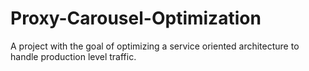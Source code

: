 # Proxy-Carousel-Optimization
A project with the goal of optimizing a service oriented architecture to handle production level traffic.
